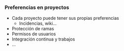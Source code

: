 ### Preferencias en proyectos

* Cada proyecto puede tener sus propias preferencias
  * Incidencias, wiki...
* Protección de ramas
* Permisos de usuarios
* Integración continua y trabajos
* ...
